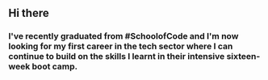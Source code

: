 ## Hi there 

### I've recently graduated from #SchoolofCode and I'm now looking for my first career in the tech sector where I can continue to build on the skills I learnt in their intensive sixteen-week boot camp.






